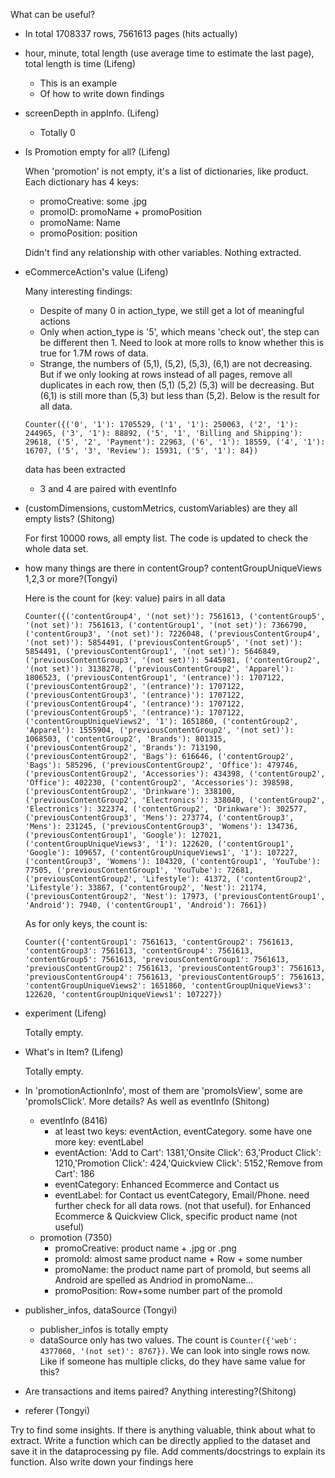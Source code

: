 What can be useful?
  * In total 1708337 rows, 7561613 pages (hits actually)
  * hour, minute, total length (use average time to estimate the last page), total length is time (Lifeng)
    * This is an example
    * Of how to write down findings
  * screenDepth in appInfo. (Lifeng)
    * Totally 0
  * Is Promotion empty for all? (Lifeng)
  
    When 'promotion' is not empty, it's a list of dictionaries, like product. Each dictionary has 4 keys:
    * promoCreative: some .jpg
    * promoID: promoName + promoPosition
    * promoName: Name
    * promoPosition: position
    
    Didn't find any relationship with other variables. Nothing extracted.
    
  * eCommerceAction's value (Lifeng)
  
      Many interesting findings:
    * Despite of many 0 in action_type, we still get a lot of meaningful actions
    * Only when action_type is '5', which means 'check out', the step can be different then 1. Need to look at more rolls to know whether this is true for 1.7M rows of data.
    * Strange, the numbers of (5,1), (5,2), (5,3), (6,1) are not decreasing. But if we only looking at rows instead of all pages, remove all duplicates in each row, then (5,1) (5,2) (5,3) will be decreasing. But (6,1) is still more than (5,3) but less than (5,2). Below is the result for all data. 
    
    ```Counter({('0', '1'): 1705529, ('1', '1'): 250063, ('2', '1'): 244965, ('3', '1'): 88892, ('5', '1', 'Billing and Shipping'): 29618, ('5', '2', 'Payment'): 22963, ('6', '1'): 18559, ('4', '1'): 16707, ('5', '3', 'Review'): 15931, ('5', '1'): 84})```
    
    data has been extracted
    * 3 and 4 are paired with eventInfo
    
  * (customDimensions, customMetrics, customVariables) are they all empty lists? (Shitong)
  
     For first 10000 rows, all empty list. The code is updated to check the whole data set.
     
  * how many things are there in contentGroup? contentGroupUniqueViews 1,2,3 or more?(Tongyi)
  
    Here is the count for (key: value) pairs in all data 
    
    ```Counter({('contentGroup4', '(not set)'): 7561613, ('contentGroup5', '(not set)'): 7561613, ('contentGroup1', '(not set)'): 7366790, ('contentGroup3', '(not set)'): 7226048, ('previousContentGroup4', '(not set)'): 5854491, ('previousContentGroup5', '(not set)'): 5854491, ('previousContentGroup1', '(not set)'): 5646849, ('previousContentGroup3', '(not set)'): 5445981, ('contentGroup2', '(not set)'): 3138278, ('previousContentGroup2', 'Apparel'): 1806523, ('previousContentGroup1', '(entrance)'): 1707122, ('previousContentGroup2', '(entrance)'): 1707122, ('previousContentGroup3', '(entrance)'): 1707122, ('previousContentGroup4', '(entrance)'): 1707122, ('previousContentGroup5', '(entrance)'): 1707122, ('contentGroupUniqueViews2', '1'): 1651860, ('contentGroup2', 'Apparel'): 1555904, ('previousContentGroup2', '(not set)'): 1068503, ('contentGroup2', 'Brands'): 801315, ('previousContentGroup2', 'Brands'): 713190, ('previousContentGroup2', 'Bags'): 616646, ('contentGroup2', 'Bags'): 585296, ('previousContentGroup2', 'Office'): 479746, ('previousContentGroup2', 'Accessories'): 434398, ('contentGroup2', 'Office'): 402230, ('contentGroup2', 'Accessories'): 398598, ('previousContentGroup2', 'Drinkware'): 338100, ('previousContentGroup2', 'Electronics'): 338040, ('contentGroup2', 'Electronics'): 322374, ('contentGroup2', 'Drinkware'): 302577, ('previousContentGroup3', 'Mens'): 273774, ('contentGroup3', 'Mens'): 231245, ('previousContentGroup3', 'Womens'): 134736, ('previousContentGroup1', 'Google'): 127021, ('contentGroupUniqueViews3', '1'): 122620, ('contentGroup1', 'Google'): 109657, ('contentGroupUniqueViews1', '1'): 107227, ('contentGroup3', 'Womens'): 104320, ('contentGroup1', 'YouTube'): 77505, ('previousContentGroup1', 'YouTube'): 72681, ('previousContentGroup2', 'Lifestyle'): 41372, ('contentGroup2', 'Lifestyle'): 33867, ('contentGroup2', 'Nest'): 21174, ('previousContentGroup2', 'Nest'): 17973, ('previousContentGroup1', 'Android'): 7940, ('contentGroup1', 'Android'): 7661})```
    
    As for only keys, the count is:
    
    ```Counter({'contentGroup1': 7561613, 'contentGroup2': 7561613, 'contentGroup3': 7561613, 'contentGroup4': 7561613, 'contentGroup5': 7561613, 'previousContentGroup1': 7561613, 'previousContentGroup2': 7561613, 'previousContentGroup3': 7561613, 'previousContentGroup4': 7561613, 'previousContentGroup5': 7561613, 'contentGroupUniqueViews2': 1651860, 'contentGroupUniqueViews3': 122620, 'contentGroupUniqueViews1': 107227})```
    
  * experiment (Lifeng)
    
    Totally empty.
    
  * What's in Item? (Lifeng)
     
    Totally empty.
    
  * In 'promotionActionInfo', most of them are 'promoIsView', some are 'promoIsClick'. More details? As well as eventInfo (Shitong)
    * eventInfo (8416)
      * at least two keys: eventAction, eventCategory. some have one more key: eventLabel
      * eventAction: 'Add to Cart': 1381,'Onsite Click': 63,'Product Click': 1210,'Promotion Click': 424,'Quickview Click': 5152,'Remove    from Cart': 186
      * eventCategory: Enhanced Ecommerce and Contact us
      * eventLabel: for Contact us eventCategory, Email/Phone. need further check for all data rows. (not that useful). for Enhanced Ecommerce & Quickview Click, specific product name (not useful)
     * promotion (7350)
       * promoCreative: product name + .jpg or .png
       * promoId: almost same product name + Row + some number
       * promoName: the product name part of promoId, but seems all Android are spelled as Andriod in promoName...
       * promoPosition: Row+some number part of the promoId
       
     
      
  * publisher_infos, dataSource (Tongyi)
    * publisher_infos is totally empty
    * dataSource only has two values. The count is ```Counter({'web': 4377060, '(not set)': 8767})```. We can look into single rows now. Like if someone has multiple clicks, do they have same value for this?
    
  * Are transactions and items paired? Anything interesting?(Shitong)
  * referer (Tongyi)

Try to find some insights. If there is anything valuable, think about what to extract. Write a function which can be directly applied to the dataset and save it in the dataprocessing py file. Add comments/docstrings to explain its function. Also write down your findings here
